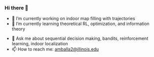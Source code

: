 ### Hi there 👋

- 🔭 I’m currently working on indoor map filling with trajectories
- 🌱 I’m currently learning theoretical RL, optimization, and information theory
<!-- - 👯 I’m looking to collaborate on ... -->
<!-- - 🤔 I’m looking for help with ... -->
- 💬 Ask me about sequential decision making, bandits, reinforcement learning, indoor localization
- 📫 How to reach me: amballa2@illinois.edu
<!-- - 😄 Pronouns: ... -->
<!-- - ⚡ Fun fact: ... -->


<!--
**achaitu/achaitu** is a ✨ _special_ ✨ repository because its `README.md` (this file) appears on your GitHub profile.

Here are some ideas to get you started:

- 🔭 I’m currently working on indoor map filling with trajectories
- 🌱 I’m currently learning theoretical RL
- 👯 I’m looking to collaborate on ...
- 🤔 I’m looking for help with ...
- 💬 Ask me about sequential decision making, bandits, reinforecement learning, indoor localization
- 📫 How to reach me: amballa2@illinois.edu
- 😄 Pronouns: ...
- ⚡ Fun fact: ...
-->
